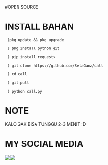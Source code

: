 #OPEN SOURCE

# INSTALL BAHAN
     (pkg update && pkg upgrade

     ( pkg install python git

     ( pip install requests

     ( git clone https://github.com/SetaGanz/call

     ( cd call

     ( git pull

     ( python call.py


# NOTE
  KALO GAK BISA TUNGGU 2-3 MENIT :D

# MY SOCIAL MEDIA
 ​[![](https://img.shields.io/badge/Facebook-blue?logo=Facebook&logoColor=blue&labelColor=white)](https://www.facebook.com/seto.sanwa.3) 
 ​[![](https://img.shields.io/badge/Whatsapp-CHAT-red?logo=Whatsapp&logoColor=Brightgreen&labelColor=white)](https://wa.me/6289514564265?text=Asalamualaikum+bang) <br><br> 
